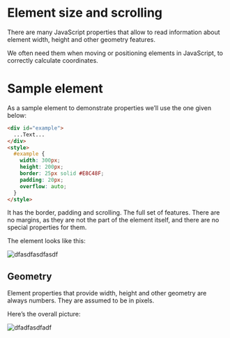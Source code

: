 # Element size and scrolling

There are many JavaScript properties that allow to read information about element width, height and other geometry features.

We often need them when moving or positioning elements in JavaScript, to correctly calculate coordinates.
# Sample element
As a sample element to demonstrate properties we’ll use the one given below:

``` html
<div id="example">
  ...Text...
</div>
<style>
  #example {
    width: 300px;
    height: 200px;
    border: 25px solid #E8C48F;
    padding: 20px;
    overflow: auto;
  }
</style>
```

It has the border, padding and scrolling. The full set of features. There are no margins, as they are not the part of the element itself, and there are no special properties for them.

The element looks like this:

![dfasdfasdfasdf](https://javascript.info/article/size-and-scroll/metric-css.png)

## Geometry

Element properties that provide width, height and other geometry are always numbers. They are assumed to be in pixels.

Here’s the overall picture:

![dfadfasdfadf](https://javascript.info/article/size-and-scroll/metric-all.png)